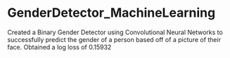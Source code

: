 # GenderDetector_MachineLearning
Created a Binary Gender Detector using Convolutional Neural Networks to successfully predict the gender of a person based off of a picture of their face. Obtained a log loss of 0.15932
